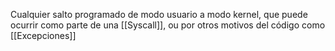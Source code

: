 Cualquier salto programado de modo usuario a modo kernel, que puede ocurrir como parte de una [[Syscall]], ou por otros motivos del código como [[Excepciones]]